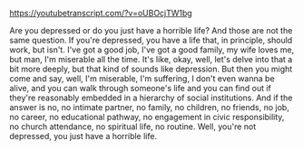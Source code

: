 https://youtubetranscript.com/?v=oUBOcjTW1bg

 Are you depressed or do you just have a horrible life? And those are not the same question. If you're depressed, you have a life that, in principle, should work, but isn't. I've got a good job, I've got a good family, my wife loves me, but man, I'm miserable all the time. It's like, okay, well, let's delve into that a bit more deeply, but that kind of sounds like depression. But then you might come and say, well, I'm miserable, I'm suffering, I don't even wanna be alive, and you can walk through someone's life and you can find out if they're reasonably embedded in a hierarchy of social institutions. And if the answer is no, no intimate partner, no family, no children, no friends, no job, no career, no educational pathway, no engagement in civic responsibility, no church attendance, no spiritual life, no routine. Well, you're not depressed, you just have a horrible life.